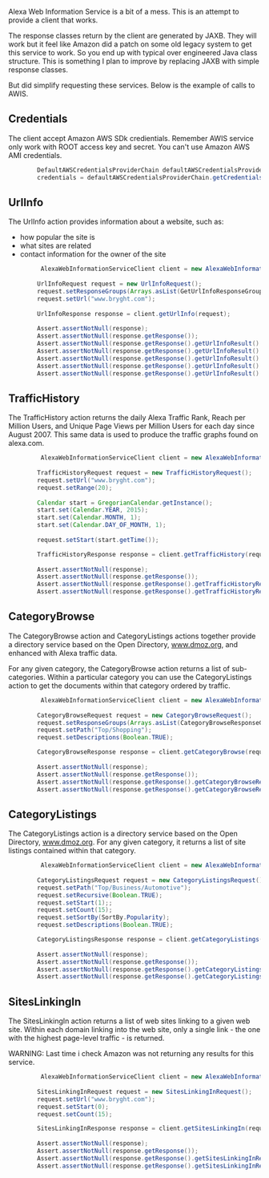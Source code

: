 
Alexa Web Information Service is a bit of a mess. This is an attempt to provide a client that works. 

The response classes return by the client are generated by JAXB. They will work but it feel like Amazon did a patch on some old legacy system to get this service to work. So you end up with typical over engineered Java class structure. This is something I plan to improve by replacing JAXB with simple response classes. 

But did simplify requesting these services. Below is the example of calls to AWIS.

## Credentials

The client accept Amazon AWS SDk credientials. Remember AWIS service only work with ROOT access key and secret. You can't use Amazon AWS AMI credentials.

```java
        DefaultAWSCredentialsProviderChain defaultAWSCredentialsProviderChain = new DefaultAWSCredentialsProviderChain();
        credentials = defaultAWSCredentialsProviderChain.getCredentials();
```

## UrlInfo

The UrlInfo action provides information about a website, such as:

* how popular the site is
* what sites are related
* contact information for the owner of the site

 
```java
         AlexaWebInformationServiceClient client = new AlexaWebInformationServiceClient(credentials);
        
        UrlInfoRequest request = new UrlInfoRequest();
        request.setResponseGroups(Arrays.asList(GetUrlInfoResponseGroup.values()));
        request.setUrl("www.bryght.com");
        
        UrlInfoResponse response = client.getUrlInfo(request);
        
        Assert.assertNotNull(response);
        Assert.assertNotNull(response.getResponse());
        Assert.assertNotNull(response.getResponse().getUrlInfoResult().get(0));
        Assert.assertNotNull(response.getResponse().getUrlInfoResult().get(0).getAlexa().getContactInfo());
        Assert.assertNotNull(response.getResponse().getUrlInfoResult().get(0).getAlexa().getContentData());
        Assert.assertNotNull(response.getResponse().getUrlInfoResult().get(0).getAlexa().getRelated());
        Assert.assertNotNull(response.getResponse().getUrlInfoResult().get(0).getAlexa().getTrafficData());
```


## TrafficHistory

The TrafficHistory action returns the daily Alexa Traffic Rank, Reach per Million Users, and Unique Page Views per Million Users for each day since August 2007. This same data is used to produce the traffic graphs found on alexa.com.

```java
         AlexaWebInformationServiceClient client = new AlexaWebInformationServiceClient(credentials);
        
        TrafficHistoryRequest request = new TrafficHistoryRequest();
        request.setUrl("www.bryght.com");
        request.setRange(20);
        
        Calendar start = GregorianCalendar.getInstance();
        start.set(Calendar.YEAR, 2015);
        start.set(Calendar.MONTH, 1);
        start.set(Calendar.DAY_OF_MONTH, 1);
        
        request.setStart(start.getTime());

        TrafficHistoryResponse response = client.getTrafficHistory(request);
       
        Assert.assertNotNull(response);
        Assert.assertNotNull(response.getResponse());
        Assert.assertNotNull(response.getResponse().getTrafficHistoryResult().get(0));
        Assert.assertNotNull(response.getResponse().getTrafficHistoryResult().get(0).getAlexa().getTrafficHistory());
```

## CategoryBrowse

The CategoryBrowse action and CategoryListings actions together provide a directory service based on the Open Directory, www.dmoz.org, and enhanced with Alexa traffic data.

For any given category, the CategoryBrowse action returns a list of sub-categories. Within a particular category you can use the CategoryListings action to get the documents within that category ordered by traffic.


```java
         AlexaWebInformationServiceClient client = new AlexaWebInformationServiceClient(credentials);
        
        CategoryBrowseRequest request = new CategoryBrowseRequest();
        request.setResponseGroups(Arrays.asList(CategoryBrowseResponseGroup.values()));
        request.setPath("Top/Shopping");
        request.setDescriptions(Boolean.TRUE);

        CategoryBrowseResponse response = client.getCategoryBrowse(request);
        
        Assert.assertNotNull(response);
        Assert.assertNotNull(response.getResponse());
        Assert.assertNotNull(response.getResponse().getCategoryBrowseResult().get(0));
        Assert.assertNotNull(response.getResponse().getCategoryBrowseResult().get(0).getAlexa().getCategoryBrowse());
```

## CategoryListings

The CategoryListings action is a directory service based on the Open Directory, www.dmoz.org. For any given category, it returns a list of site listings contained within that category.

```java
         AlexaWebInformationServiceClient client = new AlexaWebInformationServiceClient(credentials);
         
        CategoryListingsRequest request = new CategoryListingsRequest();
        request.setPath("Top/Business/Automotive");
        request.setRecursive(Boolean.TRUE);
        request.setStart(1);;
        request.setCount(15);
        request.setSortBy(SortBy.Popularity);
        request.setDescriptions(Boolean.TRUE);

        CategoryListingsResponse response = client.getCategoryListings(request);
        
        Assert.assertNotNull(response);
        Assert.assertNotNull(response.getResponse());
        Assert.assertNotNull(response.getResponse().getCategoryListingsResult().get(0));
        Assert.assertNotNull(response.getResponse().getCategoryListingsResult().get(0).getAlexa().getCategoryListings());
```

## SitesLinkingIn

The SitesLinkingIn action returns a list of web sites linking to a given web site. Within each domain linking into the web site, only a single link - the one with the highest page-level traffic - is returned.

WARNING: Last time i check Amazon was not returning any results for this service.

```java
         AlexaWebInformationServiceClient client = new AlexaWebInformationServiceClient(credentials);
        
        SitesLinkingInRequest request = new SitesLinkingInRequest();
        request.setUrl("www.bryght.com");
        request.setStart(0);
        request.setCount(15);

        SitesLinkingInResponse response = client.getSitesLinkingIn(request);
        
        Assert.assertNotNull(response);
        Assert.assertNotNull(response.getResponse());
        Assert.assertNotNull(response.getResponse().getSitesLinkingInResult().get(0));
        Assert.assertNotNull(response.getResponse().getSitesLinkingInResult().get(0).getAlexa().getSitesLinkingIn()); 
```
